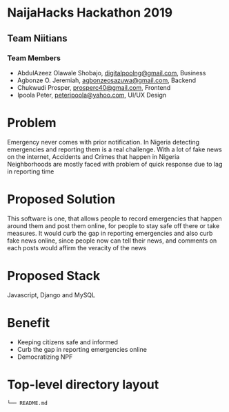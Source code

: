 # NaijaHacks Hackathon 2019

## Team Niitians

### Team Members

- AbdulAzeez Olawale Shobajo, digitalpoolng@gmail.com, Business
- Agbonze O. Jeremiah, agbonzeosazuwa@gmail.com, Backend
- Chukwudi Prosper, prosperc40@gmail.com, Frontend
- Ipoola Peter, peteripoola@yahoo.com, UI/UX Design

# Problem

Emergency never comes with prior notification. In Nigeria detecting emergencies and reporting them is a real challenge. With a lot of fake news on the internet, Accidents and Crimes that happen in Nigeria Neighborhoods are mostly faced with problem of quick response due to lag in reporting time

# Proposed Solution

This software is one, that allows people to record emergencies that happen around them and post them online, for people to stay safe off there or take measures. It would curb the gap in reporting emergencies and also curb fake news online, since people now can tell their news, and comments on each posts would affirm the veracity of the news

# Proposed Stack

Javascript, Django and MySQL

# Benefit

- Keeping citizens safe and informed
- Curb the gap in reporting emergencies online
- Democratizing NPF

# Top-level directory layout
    └── README.md
